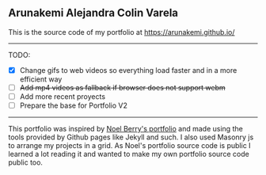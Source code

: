 ## Arunakemi Alejandra Colin Varela

This is the source code of my portfolio at https://arunakemi.github.io/ 


---


TODO: 
- [x] Change gifs to web videos so everything load faster and in a more efficient way
- [ ] ~~Add mp4 videos as fallback if browser does not support webm~~
- [ ] Add more recent proyects
- [ ] Prepare the base for Portfolio V2 

---


This portfolio was inspired by [Noel Berry's portfolio](http://noelfb.com/) and made using the tools provided by Github pages like Jekyll and such.
I also used Masonry js to arrange my projects in a grid. As Noel's portfolio source code is public I learned a lot reading it and wanted to make my own portfolio source code public too.
